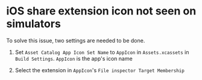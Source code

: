 # iOS share extension icon not seen on simulators

To solve this issue, two settings are needed to be done.

1. Set `Asset Catalog App Icon Set Name` to `AppIcon` in `Assets.xcassets` in `Build Settings`. `AppIcon` is the app's icon name

2. Select the extension in `AppIcon`'s `File inspector Target Membership`  
